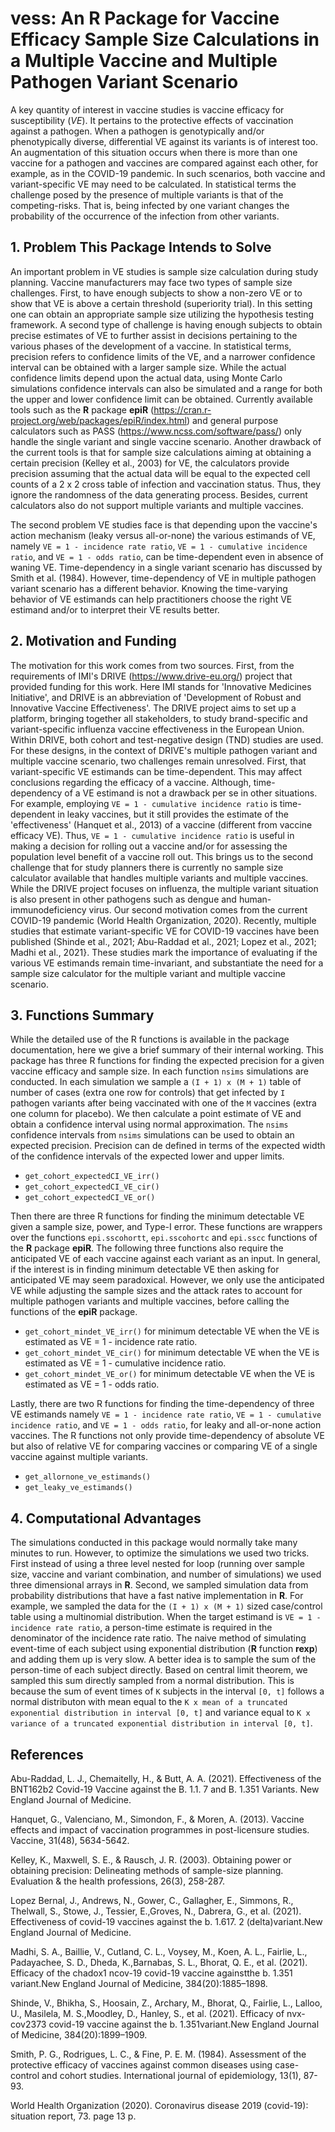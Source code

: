 # vess: An R Package for Vaccine Efficacy Sample Size Calculations in a Multiple Vaccine and Multiple Pathogen Variant Scenario

A key quantity of interest in vaccine studies is vaccine efficacy for susceptibility (*VE*). It pertains to the protective effects of vaccination against a pathogen. When a pathogen is genotypically and/or phenotypically diverse, differential VE against its variants is of interest too. An augmentation of this situation occurs when there is more than one vaccine for a pathogen and vaccines are compared against each other, for example, as in the COVID-19 pandemic. In such scenarios, both vaccine and variant-specific VE may need to be calculated. In statistical terms the challenge posed by the presence of multiple variants is that of the competing-risks. That is, being infected by one variant changes the probability of the occurrence of the infection from other variants.
 
## 1. Problem This Package Intends to Solve
An important problem in VE studies is sample size calculation during study planning. Vaccine manufacturers may face two types of sample size challenges. First, to have enough subjects to show a non-zero VE or to show that VE is above a certain threshold (superiority trial). In this setting one can obtain an appropriate sample size utilizing the hypothesis testing framework. A second type of challenge is having enough subjects to obtain precise estimates of VE to further assist in decisions pertaining to the various phases of the development of a vaccine. In statistical terms, precision refers to confidence limits of the VE, and a narrower confidence interval can be obtained with a larger sample size. While the actual confidence limits depend upon the actual data, using Monte Carlo simulations confidence intervals can also be simulated and a range for both the upper and lower confidence limit can be obtained. Currently available tools such as the **R** package **epiR** (<https://cran.r-project.org/web/packages/epiR/index.html>) and general purpose calculators such as PASS (<https://www.ncss.com/software/pass/>) only handle the single variant and single vaccine scenario. Another drawback of the current tools is that for sample size calculations aiming at obtaining a certain precision (Kelley et al., 2003) for VE, the calculators provide precision assuming that the actual data will be equal to the expected cell counts of a 2 x 2 cross table of infection and vaccination status. Thus, they ignore the randomness of the data generating process. Besides, current calculators also do not support multiple variants and multiple vaccines.

The second problem VE studies face is that depending upon the vaccine's action mechanism (leaky versus all-or-none) the various estimands of VE, namely `VE = 1 - incidence rate ratio`, `VE = 1 - cumulative incidence ratio`, and `VE = 1 - odds ratio`, can be time-dependent even in absence of waning VE. Time-dependency in a single variant scenario has discussed by Smith et al. (1984). However, time-dependency of VE in multiple pathogen variant scenario has a different behavior. Knowing the time-varying behavior of VE estimands can help practitioners choose the right VE estimand and/or to interpret their VE results better.

## 2. Motivation and Funding 
The motivation for this work comes from two sources. First, from the requirements of IMI's DRIVE (<https://www.drive-eu.org/>) project that provided funding for this work. Here IMI stands for 'Innovative Medicines Initiative', and DRIVE is an abbreviation of 'Development of Robust and Innovative Vaccine Effectiveness'. The DRIVE project aims to set up a platform, bringing together all stakeholders, to study brand-specific and variant-specific influenza vaccine effectiveness in the European Union. Within DRIVE, both cohort and test-negative design (TND) studies are used. For these designs, in the context of DRIVE's multiple pathogen variant and multiple vaccine scenario, two challenges remain unresolved. First, that variant-specific VE estimands can be time-dependent. This may affect conclusions regarding the efficacy of a vaccine. Although, time-dependency of a VE estimand is not a drawback per se in other situations. For example, employing `VE = 1 - cumulative incidence ratio` is time-dependent in leaky vaccines, but it still provides the estimate of the 'effectiveness' (Hanquet et al., 2013) of a vaccine (different from vaccine efficacy VE). Thus, `VE = 1 - cumulative incidence ratio` is useful in making a decision for rolling out a vaccine and/or for assessing the population level benefit of a vaccine roll out. This brings us to the second challenge that for study planners there is currently no sample size calculator available that handles multiple variants and multiple vaccines. While the DRIVE project focuses on influenza, the multiple variant situation is also present in other pathogens such as dengue and human-immunodeficiency virus. Our second motivation comes from the current COVID-19 pandemic (World Health Organization, 2020). Recently, multiple studies that estimate variant-specific VE for COVID-19 vaccines have been published (Shinde et al., 2021; Abu-Raddad et al., 2021; Lopez et al., 2021; Madhi et al., 2021}. These studies mark the importance of evaluating if the various VE estimands remain time-invariant, and substantiate the need for a sample size calculator for the multiple variant and multiple vaccine scenario.

## 3. Functions Summary
While the detailed use of the R functions is available in the package documentation, here we give a brief summary of their internal working. This package has three R functions for finding the expected precision for a given vaccine efficacy and sample size. In each function `nsims` simulations are conducted. In each simulation we sample a `(I + 1) x (M + 1)` table of number of cases (extra one row for controls) that get infected by `I` pathogen variants after being vaccinated with one of the `M` vaccines (extra one column for placebo). We then calculate a point estimate of VE and obtain a confidence interval using normal approximation. The `nsims` confidence intervals from `nsims` simulations can be used to obtain an expected precision. Precision can de defined in terms of the expected width of the confidence intervals of the expected lower and upper limits.
* `get_cohort_expectedCI_VE_irr()`
* `get_cohort_expectedCI_VE_cir()`
* `get_cohort_expectedCI_VE_or()`

Then there are three R functions for finding the minimum detectable VE given a sample size, power, and Type-I error. These functions are wrappers over the functions `epi.sscohortt`, `epi.sscohortc` and `epi.sscc` functions of the **R** package **epiR**. The following three functions also require the anticipated VE of each vaccine against each variant as an input. In general, if the interest is in finding minimum detectable VE then asking for anticipated VE may seem paradoxical. However, we only use the anticipated VE while adjusting the sample sizes and the attack rates to account for multiple pathogen variants and multiple vaccines, before calling the functions of the **epiR** package. 

* `get_cohort_mindet_VE_irr()` for minimum detectable VE when the VE is estimated as VE = 1 - incidence rate ratio.
* `get_cohort_mindet_VE_cir()` for minimum detectable VE when the VE is estimated as VE = 1 - cumulative incidence ratio.
* `get_cohort_mindet_VE_or()` for minimum detectable VE when the VE is estimated as VE = 1 - odds ratio.

Lastly, there are two R functions for finding the time-dependency of three VE estimands namely `VE = 1 - incidence rate ratio`, `VE = 1 - cumulative incidence ratio`, and `VE = 1 - odds ratio`, for leaky and all-or-none action vaccines. The R functions not only provide time-dependency of absolute VE but also of relative VE for comparing vaccines or comparing VE of a single vaccine against multiple variants.
* `get_allornone_ve_estimands()`
* `get_leaky_ve_estimands()`

## 4. Computational Advantages
The simulations conducted in this package would normally take many minutes to run. However, to optimize the simulations we used two tricks. First instead of using a three level nested for loop (running over sample size, vaccine and variant combination, and number of simulations) we used three dimensional arrays in **R**. Second, we sampled simulation data from probability distributions that have a fast native implementation in **R**. For example, we sampled the data for the `(I + 1) x (M + 1)` sized case/control table using a multinomial distribution. When the target estimand is `VE = 1 - incidence rate ratio`, a person-time estimate is required in the denominator of the incidence rate ratio. The naive method of simulating event-time of each subject using exponential distribution (**R** function **rexp**) and adding them up is very slow. A better idea is to sample the sum of the person-time of each subject directly. Based on central limit theorem, we sampled this sum directly sampled from a normal distribution. This is because the sum of event times of `K` subjects in the interval `[0, t]` follows a normal distributon with mean equal to the `K x mean of a truncated exponential distribution in interval [0, t]` and variance equal to `K x variance of a truncated exponential distribution in interval [0, t]`.

## References
Abu-Raddad, L. J., Chemaitelly, H., & Butt, A. A. (2021). Effectiveness of the BNT162b2 Covid-19 Vaccine against the B. 1.1. 7 and B. 1.351 Variants. New England Journal of Medicine.

Hanquet, G., Valenciano, M., Simondon, F., & Moren, A. (2013). Vaccine effects and impact of vaccination programmes in post-licensure studies. Vaccine, 31(48), 5634-5642.

Kelley, K., Maxwell, S. E., & Rausch, J. R. (2003). Obtaining power or obtaining precision: Delineating methods of sample-size planning. Evaluation & the health professions, 26(3), 258-287.

Lopez Bernal, J., Andrews, N., Gower, C., Gallagher, E., Simmons, R., Thelwall, S., Stowe, J., Tessier, E.,Groves, N., Dabrera, G., et al. (2021). Effectiveness of covid-19 vaccines against the b. 1.617. 2 (delta)variant.New England Journal of Medicine.

Madhi, S. A., Baillie, V., Cutland, C. L., Voysey, M., Koen, A. L., Fairlie, L., Padayachee, S. D., Dheda, K.,Barnabas, S. L., Bhorat, Q. E., et al. (2021). Efficacy of the chadox1 ncov-19 covid-19 vaccine againstthe b. 1.351 variant.New England Journal of Medicine, 384(20):1885–1898.

Shinde, V., Bhikha, S., Hoosain, Z., Archary, M., Bhorat, Q., Fairlie, L., Lalloo, U., Masilela, M. S.,Moodley, D., Hanley, S., et al. (2021). Efficacy of nvx-cov2373 covid-19 vaccine against the b. 1.351variant.New England Journal of Medicine, 384(20):1899–1909.

Smith, P. G., Rodrigues, L. C., & Fine, P. E. M. (1984). Assessment of the protective efficacy of vaccines against common diseases using case-control and cohort studies. International journal of epidemiology, 13(1), 87-93.

World Health Organization (2020). Coronavirus disease 2019 (covid-19): situation report, 73. page 13 p.
